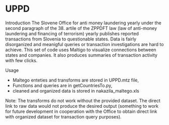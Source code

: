 # UPPD
Introduction
The Slovene Office for anti money laundering yearly under the second paragraph of the 38. artile of the ZPPDFT law (law of anti-money laundering and financing of terrorism) yearly publishes reported transactions from Slovenia to questionable states. Data is fairly disorganized and meanigful queries or transaction investigations are hard to achieve. This set of code uses Maltigo to visualize connections between states and companies. It also produces summaries of transaction activity with few clicks. 

Usage
- Maltego enteties and transforms are stored in UPPD.mtz file,
- Functions and queries are in getCountriesTo.py,
- cleaned and organized data is stored in nakazila_maltego.xls

Note: The transforms do not work without the provided dataset. The direct link to raw data would not produce the desired output (something to work for future development in cooperation with the Office to obtain direct link with organized dataset for transaction query purposes). 
